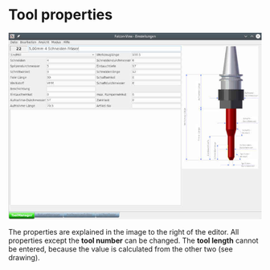 # Tool properties

![ToolEditor](images/ToolEditor.jpg)

The properties are explained in the image to the right of the editor. All properties except the **tool number** can be changed. The **tool length** cannot be entered, because the value is calculated from the other two (see drawing).
